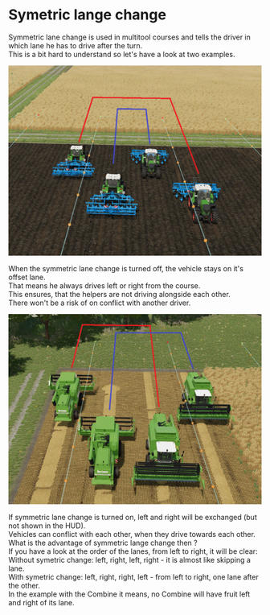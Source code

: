 # Symetric lange change
  
Symmetric lane change is used in multitool courses and tells the driver in which lane he has to drive after the turn.  
This is a bit hard to understand so let's have a look at two examples.  

![Image](../assets/images/regularchange_0_0_1020_765.png)
  
When the symmetric lane change is turned off, the vehicle stays on it's offset lane.  
That means he always drives left or right from the course.  
This ensures, that the helpers are not driving alongside each other.  
There won't be a risk of on conflict with another driver.  

![Image](../assets/images/symetricchange_0_0_1020_765.png)
  
If symmetric lane change is turned on, left and right will be exchanged (but not shown in the HUD).  
Vehicles can conflict with each other, when they drive towards each other.  
What is the advantage of symmetric lange change then ?  
If you have a look at the order of the lanes, from left to right, it will be clear:  
Without symetric change: left, right, left, right - it is almost like skipping a lane.  
With symetric change: left, right, right, left - from left to right, one lane after the other.  
In the example with the Combine it means, no Combine will have fruit left and right of its lane.  
